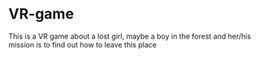 # VR-game
This is a VR game about a lost girl, maybe a boy in the forest and her/his mission is to find out how to leave this place

